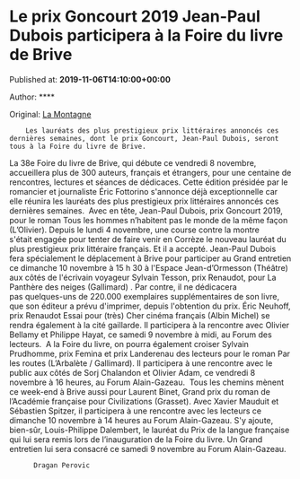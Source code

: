 
# Le prix Goncourt 2019 Jean-Paul Dubois participera à la Foire du livre de Brive

Published at: **2019-11-06T14:10:00+00:00**

Author: ****

Original: [La Montagne](https://www.lamontagne.fr/brive-la-gaillarde-19100/loisirs/le-prix-goncourt-2019-jean-paul-dubois-participera-a-la-foire-du-livre-de-brive_13678709/)


        Les lauréats des plus prestigieux prix littéraires annoncés ces dernières semaines, dont le prix Goncourt, Jean-Paul Dubois, seront tous à la Foire du livre de Brive.
      
La 38e Foire du livre de Brive, qui débute ce vendredi 8 novembre, accueillera plus de 300 auteurs, français et étrangers, pour une centaine de rencontres, lectures et séances de dédicaces. Cette édition présidée par le romancier et journaliste Éric Fottorino s'annonce déjà exceptionnelle car elle réunira les lauréats des plus prestigieux prix littéraires annoncés ces dernières semaines. 
Avec en tête, Jean-Paul Dubois, prix Goncourt 2019, pour le roman Tous les hommes n’habitent pas le monde de la même façon (L’Olivier). Depuis le lundi 4 novembre, une course contre la montre s'était engagée pour tenter de faire venir en Corrèze le nouveau lauréat du plus prestigieux prix littéraire français. Et il a accepté. Jean-Paul Dubois fera spécialement le déplacement à Brive pour participer au Grand entretien ce dimanche 10 novembre à 15 h 30 à l'Espace Jean-d’Ormesson (Théâtre) aux côtés de l'écrivain voyageur Sylvain Tesson, prix Renaudot, pour La Panthère des neiges (Gallimard) . Par contre, il ne dédicacera pas quelques-uns de 220.000 exemplaires supplémentaires de son livre, que son éditeur a prévu d'imprimer, depuis l'obtention du prix.
Éric Neuhoff, prix Renaudot Essai pour (très) Cher cinéma français (Albin Michel) se rendra également à la cité gaillarde. Il participera à la rencontre avec Olivier Bellamy et Philippe Hayat, ce samedi 9 novembre à midi, au Forum des lecteurs. 
A la Foire du livre, on pourra également croiser Sylvain Prudhomme, prix Femina et prix Landerenau des lecteurs pour le roman Par les routes (L’Arbalète / Gallimard). Il participera à une rencontre avec le public aux côtés de Sorj Chalandon et Olivier Adam, ce vendredi 8 novembre à 16 heures, au Forum Alain-Gazeau. 
Tous les chemins mènent ce week-end à Brive aussi pour Laurent Binet, Grand prix du roman de l’Académie française pour Civilizations (Grasset). Avec Xavier Mauduit et Sébastien Spitzer, il participera à une rencontre avec les lecteurs ce dimanche 10 novembre à 14 heures au Forum Alain-Gazeau.
S'y ajoute, bien-sûr, Louis-Philippe Dalembert, le lauréat du Prix de la langue française qui lui sera remis lors de l’inauguration de la Foire du livre. Un Grand entretien lui sera consacré ce samedi 9 novembre au Forum Alain-Gazeau. 

        
          Dragan Perovic
        
      
